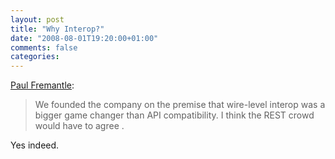 ```yaml
---
layout: post
title: "Why Interop?"
date: "2008-08-01T19:20:00+01:00"
comments: false
categories: 
---
```


<p><a href="http://pzf.fremantle.org/2008/08/why-interop.html">Paul Fremantle</a>:</p>

<blockquote>
<p>We founded the company on the premise that wire-level interop was a bigger game changer than API compatibility. I think the REST crowd would have to agree .</p>
</blockquote>

<p>Yes indeed.</p>


